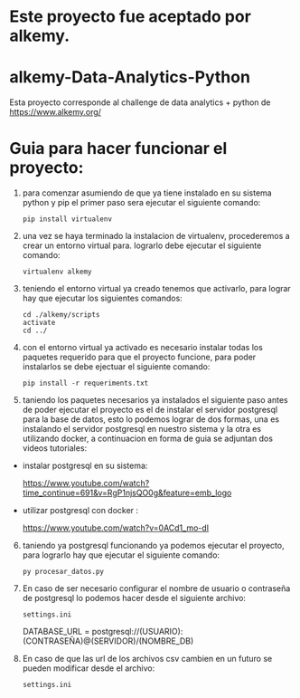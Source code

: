 # Este proyecto fue aceptado por alkemy.

# alkemy-Data-Analytics-Python

Esta proyecto corresponde al challenge de data analytics + python de https://www.alkemy.org/ 

# Guia para hacer funcionar el proyecto:

1. para comenzar asumiendo de que ya tiene instalado en su sistema python y pip el primer paso sera ejecutar el siguiente comando:
 
    ```pip install virtualenv```

2. una vez se haya terminado la instalacion de virtualenv, procederemos a crear un entorno virtual para. lograrlo debe ejecutar el siguiente comando: 
 
    ```virtualenv alkemy```

3. teniendo el entorno virtual ya creado tenemos que activarlo, para lograr hay que ejecutar los siguientes comandos:
 
 
    ```
    cd ./alkemy/scripts
    activate
    cd ../ 
    ```

    
4. con el entorno virtual ya activado es necesario instalar todas los paquetes requerido para que el proyecto funcione, para poder instalarlos se debe ejectuar el siguiente comando:
  
   ```pip install -r requeriments.txt```
    
5. taniendo los paquetes necesarios ya instalados el siguiente paso antes de poder ejecutar el proyecto es el de instalar el servidor postgresql para la base de datos, esto lo podemos lograr de dos formas, una es instalando el servidor postgresql en nuestro sistema y la otra es utilizando docker, a continuacion en forma de guia se adjuntan dos videos tutoriales: 
    
 - instalar postgresql en su sistema:
 
   https://www.youtube.com/watch?time_continue=691&v=RgP1njsQO0g&feature=emb_logo

 - utilizar postgresql con docker :
 
   https://www.youtube.com/watch?v=0ACd1_mo-dI
  
6. taniendo ya postgresql funcionando ya podemos ejecutar el proyecto, para lograrlo hay que ejecutar el siguiente comando:

   ```py procesar_datos.py```
   
7. En caso de ser necesario configurar el nombre de usuario o contraseña de postgresql lo podemos hacer desde el siguiente archivo:
  
  
   ```settings.ini```
   
   DATABASE_URL = postgresql://(USUARIO):(CONTRASEÑA)@(SERVIDOR)/(NOMBRE_DB)
   
8. En caso de que las url de los archivos csv cambien en un futuro se pueden modificar desde el archivo:
   
   ```settings.ini``` 
